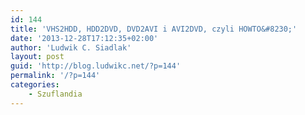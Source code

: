 ```yaml
---
id: 144
title: 'VHS2HDD, HDD2DVD, DVD2AVI i AVI2DVD, czyli HOWTO&#8230;'
date: '2013-12-28T17:12:35+02:00'
author: 'Ludwik C. Siadlak'
layout: post
guid: 'http://blog.ludwikc.net/?p=144'
permalink: '/?p=144'
categories:
    - Szuflandia
---
```


